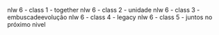 nlw 6 - class 1 - together
nlw 6 - class 2 - unidade
nlw 6 - class 3 - embuscadeevolução
nlw 6 - class 4 - legacy
nlw 6 - class 5 - juntos no próximo nivel
